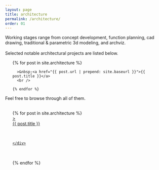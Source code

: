 ```yaml
---
layout: page
title: architecture
permalink: /architecture/
order: 01
---
```


<!-- INSERTED PROJECTS -->
Working stages range from concept development, function planning, cad drawing, traditional & parametric 3d modeling, and archviz.
<br /><br />
Selected notable architectural projects are listed below.
<br />
<ul class="post-list">
  {% for post in site.architecture %}

      >&nbsp;<a href="{{ post.url | prepend: site.baseurl }}">{{ post.title }}</a>
      <br />

    {% endfor %}
  </ul>
Feel free to browse through all of them.
<br /><br />

<ul class="post-list">
  {% for post in site.architecture %}
  <a href="{{ post.url | prepend: site.baseurl }}">
    <div class="thumbnail-wrapper">
      <div class="FloatLeft">></div>
      <div class="FloatRight">{{ post.title }}</div>
      <br /><br />
      <div class="thumbnail-container-arch" style="background-image: url('/assets{{ post.url }}/{{ post.thumbnail }}')"></div>

    </div>
  </a>
  <br /><br />
  {% endfor %}
</ul>

<!-- INSERTED PROJECTS - CLOSED -->
